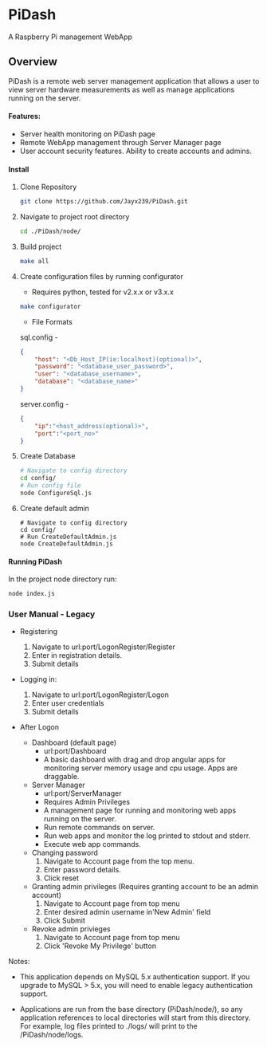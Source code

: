 # PiDash
A Raspberry Pi management WebApp

## Overview
PiDash is a remote web server management application that allows a user to view server hardware measurements as well as manage applications running on the server.


#### Features:
* Server health monitoring on PiDash page
* Remote WebApp management through Server Manager page
* User account security features. Ability to create accounts and admins.

#### Install
1. Clone Repository
    ```bash
    git clone https://github.com/Jayx239/PiDash.git
    ```
2. Navigate to project root directory
    ```bash
    cd ./PiDash/node/
    ```
3. Build project
    ```bash
    make all
    ```
4. Create configuration files by running configurator
    * Requires python, tested for v2.x.x or v3.x.x
    ```bash
    make configurator
    ```
    *  File Formats

    sql.config -
    ```json
    {
        "host": "<Db_Host_IP(ie:localhost)(optional)>",
        "password": "<database_user_password>",
        "user": "<database_username>",
        "database": "<database_name>"
    }
    ```
    server.config -
    ```json
    {
        "ip":"<host_address(optional)>",
        "port":"<port_no>"
    }
    ```
5. Create Database
    ```bash
    # Navigate to config directory
    cd config/
    # Run config file
    node ConfigureSql.js
    ```
6. Create default admin
    ```
    # Navigate to config directory
    cd config/
    # Run CreateDefaultAdmin.js
    node CreateDefaultAdmin.js
    ```
#### Running PiDash
In the project node directory run:
```bash
node index.js
```
### User Manual - Legacy
* Registering
    1. Navigate to url:port/LogonRegister/Register
    2. Enter in registration details.
    3. Submit details
* Logging in:
    1. Navigate to url:port/LogonRegister/Logon
    2. Enter user credentials
    3. Submit details

* After Logon
    * Dashboard (default page)
        * url:port/Dashboard
        * A basic dashboard with drag and drop angular apps for monitoring server memory usage and cpu usage. Apps are draggable.
    * Server Manager
        * url:port/ServerManager
        * Requires Admin Privileges
        * A management page for running and monitoring web apps running on the server.
        * Run remote commands on server.
        * Run web apps and monitor the log printed to stdout and stderr.
        * Execute web app commands.
    * Changing password
        1. Navigate to Account page from the top menu.
        2. Enter password details.
        3. Click reset
    * Granting admin privileges (Requires granting account to be an admin account)
        1. Navigate to Account page from top menu
        2. Enter desired admin username in'New Admin' field
        3. Click Submit
    * Revoke admin privieges
        1. Navigate to Account page from top menu
        2. Click 'Revoke My Privilege' button

Notes:
* This application depends on MySQL 5.x authentication support.
If you upgrade to MySQL > 5.x, you will need to enable legacy authentication support.


* Applications are run from the base directory (PiDash/node/), so any application references to
    local directories will start from this directory. For example, log files printed to ./logs/ will print to
    the /PiDash/node/logs.
